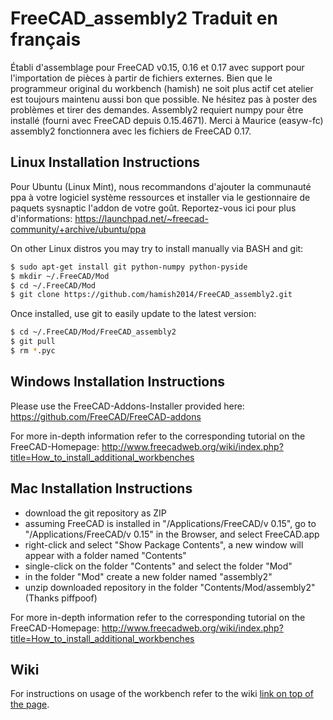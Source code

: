 FreeCAD_assembly2 Traduit en français
======================================

Établi d'assemblage pour FreeCAD v0.15, 0.16 et 0.17 avec support pour l'importation de pièces à partir de fichiers externes.
Bien que le programmeur original du workbench (hamish) ne soit plus actif
cet atelier est toujours maintenu aussi bon que possible.
Ne hésitez pas à poster des problèmes et tirer des demandes.
Assembly2 requiert numpy pour être installé (fourni avec FreeCAD depuis 0.15.4671).
Merci à Maurice (easyw-fc) assembly2 fonctionnera avec les fichiers de FreeCAD 0.17.


Linux Installation Instructions
-------------------------------

Pour Ubuntu (Linux Mint), nous recommandons d'ajouter la communauté ppa à votre logiciel système
ressources et installer via le gestionnaire de paquets sysnaptic l'addon de votre goût.
Reportez-vous ici pour plus d'informations:
https://launchpad.net/~freecad-community/+archive/ubuntu/ppa

On other Linux distros you may try to install manually via BASH and git:

```bash
$ sudo apt-get install git python-numpy python-pyside
$ mkdir ~/.FreeCAD/Mod
$ cd ~/.FreeCAD/Mod
$ git clone https://github.com/hamish2014/FreeCAD_assembly2.git
```

Once installed, use git to easily update to the latest version:

```bash
$ cd ~/.FreeCAD/Mod/FreeCAD_assembly2
$ git pull
$ rm *.pyc
```

Windows Installation Instructions
---------------------------------

Please use the FreeCAD-Addons-Installer provided here:
https://github.com/FreeCAD/FreeCAD-addons

For more in-depth information refer to the corresponding tutorial on the FreeCAD-Homepage:
http://www.freecadweb.org/wiki/index.php?title=How_to_install_additional_workbenches

Mac Installation Instructions
-----------------------------

* download the git repository as ZIP
* assuming FreeCAD is installed in "/Applications/FreeCAD/v 0.15", go to "/Applications/FreeCAD/v 0.15" in the Browser, and select FreeCAD.app
* right-click and select "Show Package Contents", a new window will appear with a folder named "Contents"
* single-click on the folder "Contents" and select the folder "Mod"
* in the folder "Mod" create a new folder named "assembly2"
* unzip downloaded repository in the folder "Contents/Mod/assembly2"
(Thanks piffpoof)


For more in-depth information refer to the corresponding tutorial on the FreeCAD-Homepage:
http://www.freecadweb.org/wiki/index.php?title=How_to_install_additional_workbenches

Wiki
----

For instructions on usage of the workbench refer to the wiki
[link on top of the page](https://github.com/hamish2014/FreeCAD_assembly2/wiki).
